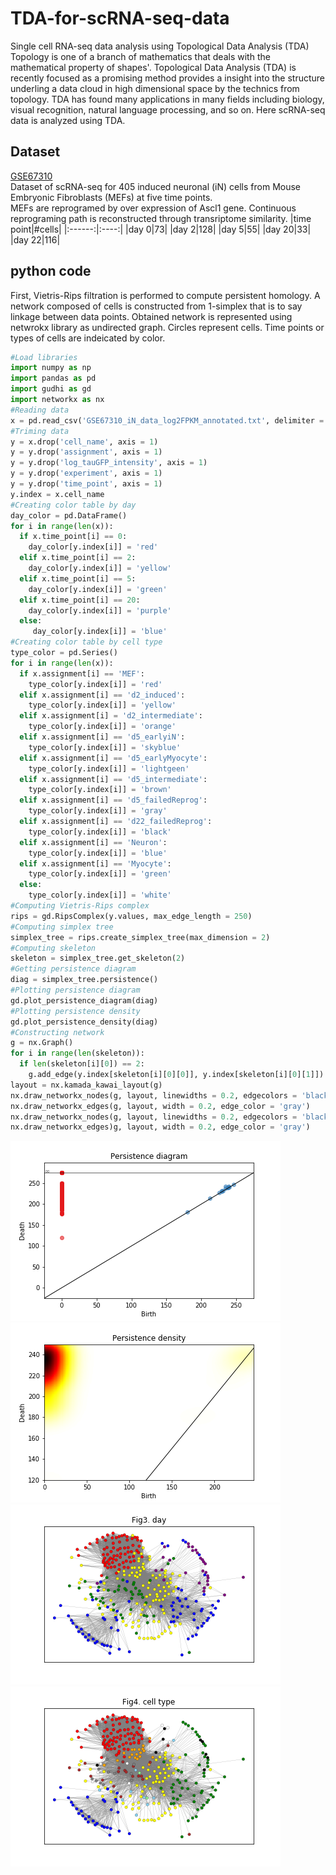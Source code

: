 # TDA-for-scRNA-seq-data
Single cell RNA-seq data analysis using Topological Data Analysis (TDA)  
Topology is one of a branch of mathematics that deals with the mathematical property of shapes'.  Topological Data Analysis (TDA) is recently focused as a promising method provides a insight into the structure underling a data cloud in high dimensional space by the technics from topology.  TDA has found many applications in many fields including biology, visual recognition, natural language processing, and so on.  Here scRNA-seq data is analyzed using TDA.
## Dataset
[GSE67310](https://www.ncbi.nlm.nih.gov/geo/query/acc.cgi?acc=GSE67310)  
Dataset of scRNA-seq for 405 induced neuronal (iN) cells from Mouse Embryonic Fibroblasts (MEFs) at five time points.  
MEFs are reprogramed by over expression of Ascl1 gene.  Continuous reprograming path is reconstructed through transriptome similarity.
|time point|#cells|
|:------:|:----:|
|day 0|73|
|day 2|128|
|day 5|55|
|day 20|33|
|day 22|116|

## python code  
First, Vietris-Rips filtration is performed to compute persistent homology.  A network composed of cells is constructed from 1-simplex that is to say linkage between data points.  Obtained network is represented using netwrokx library as undirected graph.  Circles represent cells.  Time points or types of cells are indeicated by color.
~~~python
#Load libraries
import numpy as np
import pandas as pd
import gudhi as gd
import networkx as nx
#Reading data
x = pd.read_csv('GSE67310_iN_data_log2FPKM_annotated.txt', delimiter = '\t')
#Triming data
y = x.drop('cell_name', axis = 1)
y = y.drop('assignment', axis = 1)
y = y.drop('log_tauGFP_intensity', axis = 1)
y = y.drop('experiment', axis = 1)
y = y.drop('time_point', axis = 1)
y.index = x.cell_name
#Creating color table by day
day_color = pd.DataFrame()
for i in range(len(x)):
  if x.time_point[i] == 0:
    day_color[y.index[i]] = 'red'
  elif x.time_point[i] == 2:
    day_color[y.index[i]] = 'yellow'
  elif x.time_point[i] == 5:
    day_color[y.index[i]] = 'green'
  elif x.time_point[i] == 20:
    day_color[y.index[i]] = 'purple'
  else:
     day_color[y.index[i]] = 'blue'
#Creating color table by cell type
type_color = pd.Series()
for i in range(len(x)):
  if x.assignment[i] == 'MEF':
    type_color[y.index[i]] = 'red'
  elif x.assignment[i] == 'd2_induced':
    type_color[y.index[i]] = 'yellow'
  elif x.assignment[i] = 'd2_intermediate':
    type_color[y.index[i]] = 'orange'
  elif x.assignment[i] == 'd5_earlyiN':
    type_color[y.index[i]] = 'skyblue'
  elif x.assignment[i] == 'd5_earlyMyocyte':
    type_color[y.index[i]] = 'lightgeen'
  elif x.assignment[i] == 'd5_intermediate':
    type_color[y.index[i]] = 'brown'
  elif x.assignment[i] == 'd5_failedReprog':
    type_color[y.index[i]] = 'gray'
  elif x.assignment[i] == 'd22_failedReprog':
    type_color[y.index[i]] = 'black'
  elif x.assignment[i] == 'Neuron':
    type_color[y.index[i]] = 'blue'
  elif x.assignment[i] == 'Myocyte':
    type_color[y.index[i]] = 'green'
  else:
    type_color[y.index[i]] = 'white'
#Computing Vietris-Rips complex
rips = gd.RipsComplex(y.values, max_edge_length = 250)
#Computing simplex tree
simplex_tree = rips.create_simplex_tree(max_dimension = 2)
#Computing skeleton
skeleton = simplex_tree.get_skeleton(2)
#Getting persistence diagram
diag = simplex_tree.persistence()
#Plotting persistence diagram
gd.plot_persistence_diagram(diag)
#Plotting persistence density
gd.plot_persistence_density(diag)
#Constructing network
g = nx.Graph()
for i in range(len(skeleton)):
  if len(skeleton[i][0]) == 2:
    g.add_edge(y.index[skeleton[i][0][0]], y.index[skeleton[i][0][1]])
layout = nx.kamada_kawai_layout(g)
nx.draw_networkx_nodes(g, layout, linewidths = 0.2, edgecolors = 'black', node_size = 20, node_color = day_color[list(g.nodes())].values)
nx.draw_networkx_edges(g, layout, width = 0.2, edge_color = 'gray')
nx.draw_networkx_nodes(g, layout, linewidths = 0.2, edgecolors = 'black', node_size = 20, node_color = type_color[list(g.nodes()].values)
nx.draw_networkx_edges)g, layout, width = 0.2, edge_color = 'gray')
~~~
![persistence_diagram](iNeuron_Persistence_diagram.tiff)
![persistence_density](iNeuron_Persistence_density.tiff)
![network_day](iNeuron_Network_day_samll.tiff)
![network_type](iNeuron_Network_type_small.tiff)
